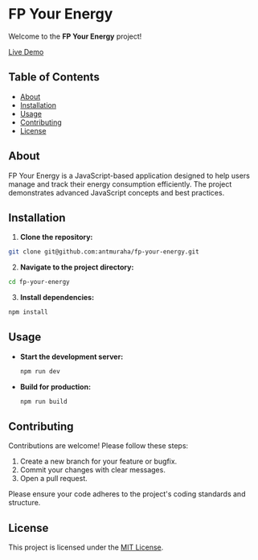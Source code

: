 # FP Your Energy

Welcome to the **FP Your Energy** project!

[Live Demo](https://antmuraha.github.io/fp-your-energy/)

## Table of Contents

- [About](#about)
- [Installation](#installation)
- [Usage](#usage)
- [Contributing](#contributing)
- [License](#license)

## About

FP Your Energy is a JavaScript-based application designed to help users manage and track their energy consumption efficiently. The project demonstrates advanced JavaScript concepts and best practices.

## Installation

1. **Clone the repository:**
  ```bash
  git clone git@github.com:antmuraha/fp-your-energy.git
  ```
2. **Navigate to the project directory:**
  ```bash
  cd fp-your-energy
  ```
3. **Install dependencies:**
  ```bash
  npm install
  ```

## Usage

- **Start the development server:**
  ```bash
  npm run dev
  ```
- **Build for production:**
  ```bash
  npm run build
  ```

## Contributing

Contributions are welcome! Please follow these steps:

1. Create a new branch for your feature or bugfix.
2. Commit your changes with clear messages.
3. Open a pull request.

Please ensure your code adheres to the project's coding standards and structure.

## License

This project is licensed under the [MIT License](LICENSE).
